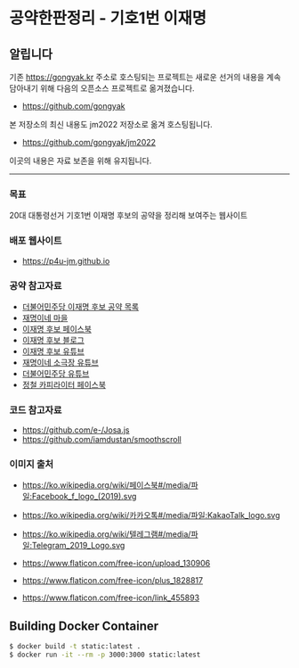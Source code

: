 # 공약한판정리 - 기호1번 이재명

## 알립니다
기존 https://gongyak.kr 주소로 호스팅되는 프로젝트는 새로운 선거의 내용을 계속 담아내기 위해 다음의 오픈소스 프로젝트로 옮겨졌습니다. 
- https://github.com/gongyak

본 저장소의 최신 내용도 jm2022 저장소로 옮겨 호스팅됩니다.
- https://github.com/gongyak/jm2022

이곳의 내용은 자료 보존을 위해 유지됩니다.

---

### 목표
20대 대통령선거 기호1번 이재명 후보의 공약을 정리해 보여주는 웹사이트

### 배포 웹사이트
- https://p4u-jm.github.io

### 공약 참고자료

- [더불어민주당 이재명 후보 공약 목록](https://theminjoo.kr/board/lists/electionpromises)
- [재명이네 마을](https://www.jmleetogether.com/)
- [이재명 후보 페이스북](https://www.facebook.com/jaemyunglee)
- [이재명 후보 블로그](https://blog.naver.com/PostList.naver?blogId=jaemyunglee&from=postList&categoryNo=90&parentCategoryNo=90)
- [이재명 후보 유튜브](https://www.youtube.com/channel/UCNJM6dqu70Qr6VaseiW1Org)
- [재명이네 소극장 유튜브](https://www.youtube.com/channel/UCvDMM_L2U4aSd396zXzKhlQ)
- [더불어민주당 유튜브](https://www.youtube.com/c/dailyminjoo)
- [정철 카피라이터 페이스북](https://www.facebook.com/cwjccwjc)

### 코드 참고자료
- https://github.com/e-/Josa.js
- https://github.com/iamdustan/smoothscroll

### 이미지 출처
- https://ko.wikipedia.org/wiki/페이스북#/media/파일:Facebook_f_logo_(2019).svg
- https://ko.wikipedia.org/wiki/카카오톡#/media/파일:KakaoTalk_logo.svg
- https://ko.wikipedia.org/wiki/텔레그램#/media/파일:Telegram_2019_Logo.svg

- https://www.flaticon.com/free-icon/upload_130906
- https://www.flaticon.com/free-icon/plus_1828817
- https://www.flaticon.com/free-icon/link_455893


## Building Docker Container
```zsh
$ docker build -t static:latest .
$ docker run -it --rm -p 3000:3000 static:latest
```